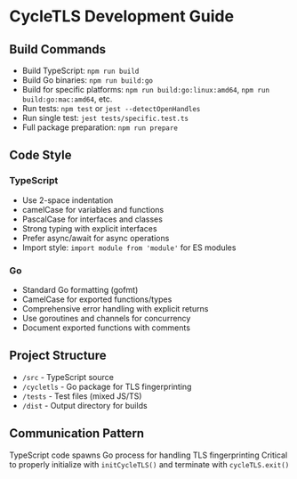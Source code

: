 # CycleTLS Development Guide

## Build Commands
- Build TypeScript: `npm run build`
- Build Go binaries: `npm run build:go`
- Build for specific platforms: `npm run build:go:linux:amd64`, `npm run build:go:mac:amd64`, etc.
- Run tests: `npm test` or `jest --detectOpenHandles`
- Run single test: `jest tests/specific.test.ts`
- Full package preparation: `npm run prepare`

## Code Style
### TypeScript
- Use 2-space indentation
- camelCase for variables and functions
- PascalCase for interfaces and classes
- Strong typing with explicit interfaces
- Prefer async/await for async operations
- Import style: `import module from 'module'` for ES modules

### Go
- Standard Go formatting (gofmt)
- CamelCase for exported functions/types
- Comprehensive error handling with explicit returns
- Use goroutines and channels for concurrency
- Document exported functions with comments

## Project Structure
- `/src` - TypeScript source
- `/cycletls` - Go package for TLS fingerprinting
- `/tests` - Test files (mixed JS/TS)
- `/dist` - Output directory for builds

## Communication Pattern
TypeScript code spawns Go process for handling TLS fingerprinting
Critical to properly initialize with `initCycleTLS()` and terminate with `cycleTLS.exit()`